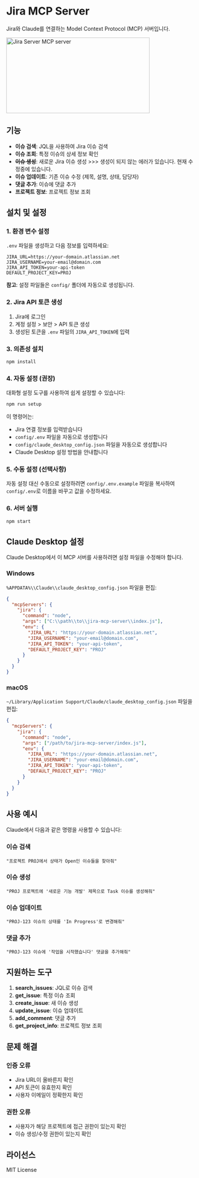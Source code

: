 # Jira MCP Server

Jira와 Claude를 연결하는 Model Context Protocol (MCP) 서버입니다.

<a href="https://glama.ai/mcp/servers/@SunWooBang/jira-mcp-server">
  <img width="380" height="200" src="https://glama.ai/mcp/servers/@SunWooBang/jira-mcp-server/badge" alt="Jira Server MCP server" />
</a>

## 기능

- **이슈 검색**: JQL을 사용하여 Jira 이슈 검색
- **이슈 조회**: 특정 이슈의 상세 정보 확인
- **~~이슈 생성~~**: 새로운 Jira 이슈 생성 >>> 생성이 되지 않는 에러가 있습니다. 현재 수정중에 있습니다.
- **이슈 업데이트**: 기존 이슈 수정 (제목, 설명, 상태, 담당자)
- **댓글 추가**: 이슈에 댓글 추가
- **프로젝트 정보**: 프로젝트 정보 조회

## 설치 및 설정

### 1. 환경 변수 설정

`.env` 파일을 생성하고 다음 정보를 입력하세요:

```env
JIRA_URL=https://your-domain.atlassian.net
JIRA_USERNAME=your-email@domain.com
JIRA_API_TOKEN=your-api-token
DEFAULT_PROJECT_KEY=PROJ
```

**참고**: 설정 파일들은 `config/` 폴더에 자동으로 생성됩니다.

### 2. Jira API 토큰 생성

1. Jira에 로그인
2. 계정 설정 > 보안 > API 토큰 생성
3. 생성된 토큰을 `.env` 파일의 `JIRA_API_TOKEN`에 입력

### 3. 의존성 설치

```bash
npm install
```

### 4. 자동 설정 (권장)

대화형 설정 도구를 사용하여 쉽게 설정할 수 있습니다:

```bash
npm run setup
```

이 명령어는:
- Jira 연결 정보를 입력받습니다
- `config/.env` 파일을 자동으로 생성합니다
- `config/claude_desktop_config.json` 파일을 자동으로 생성합니다
- Claude Desktop 설정 방법을 안내합니다

### 5. 수동 설정 (선택사항)

자동 설정 대신 수동으로 설정하려면 `config/.env.example` 파일을 복사하여 `config/.env`로 이름을 바꾸고 값을 수정하세요.

### 6. 서버 실행

```bash
npm start
```

## Claude Desktop 설정

Claude Desktop에서 이 MCP 서버를 사용하려면 설정 파일을 수정해야 합니다.

### Windows
`%APPDATA%\\Claude\\claude_desktop_config.json` 파일을 편집:

```json
{
  "mcpServers": {
    "jira": {
      "command": "node",
      "args": ["C:\\path\\to\\jira-mcp-server\\index.js"],
      "env": {
        "JIRA_URL": "https://your-domain.atlassian.net",
        "JIRA_USERNAME": "your-email@domain.com",
        "JIRA_API_TOKEN": "your-api-token",
        "DEFAULT_PROJECT_KEY": "PROJ"
      }
    }
  }
}
```

### macOS
`~/Library/Application Support/Claude/claude_desktop_config.json` 파일을 편집:

```json
{
  "mcpServers": {
    "jira": {
      "command": "node",
      "args": ["/path/to/jira-mcp-server/index.js"],
      "env": {
        "JIRA_URL": "https://your-domain.atlassian.net",
        "JIRA_USERNAME": "your-email@domain.com", 
        "JIRA_API_TOKEN": "your-api-token",
        "DEFAULT_PROJECT_KEY": "PROJ"
      }
    }
  }
}
```

## 사용 예시

Claude에서 다음과 같은 명령을 사용할 수 있습니다:

### 이슈 검색
```
"프로젝트 PROJ에서 상태가 Open인 이슈들을 찾아줘"
```

### 이슈 생성
```
"PROJ 프로젝트에 '새로운 기능 개발' 제목으로 Task 이슈를 생성해줘"
```

### 이슈 업데이트
```
"PROJ-123 이슈의 상태를 'In Progress'로 변경해줘"
```

### 댓글 추가
```
"PROJ-123 이슈에 '작업을 시작했습니다' 댓글을 추가해줘"
```

## 지원하는 도구

1. **search_issues**: JQL로 이슈 검색
2. **get_issue**: 특정 이슈 조회
3. **create_issue**: 새 이슈 생성
4. **update_issue**: 이슈 업데이트
5. **add_comment**: 댓글 추가
6. **get_project_info**: 프로젝트 정보 조회

## 문제 해결

### 인증 오류
- Jira URL이 올바른지 확인
- API 토큰이 유효한지 확인
- 사용자 이메일이 정확한지 확인

### 권한 오류
- 사용자가 해당 프로젝트에 접근 권한이 있는지 확인
- 이슈 생성/수정 권한이 있는지 확인

## 라이선스

MIT License